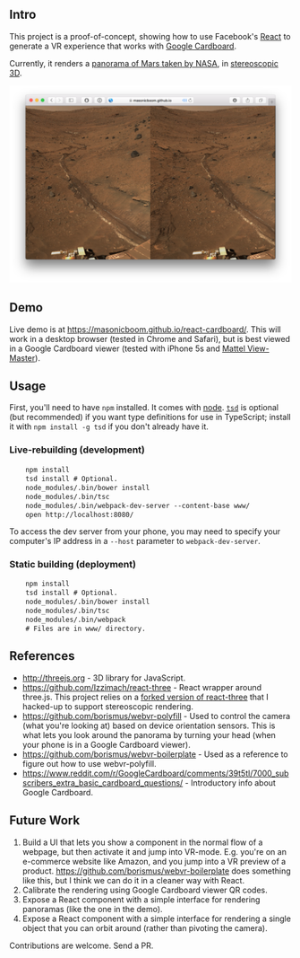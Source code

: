 ## Intro

This project is a proof-of-concept, showing how to use Facebook's [React](http://facebook.github.io/react/) to generate a VR experience that works with [Google Cardboard](https://www.google.com/get/cardboard/).

Currently, it renders a [panorama of Mars taken by NASA](http://mars.nasa.gov/mer/gallery/panoramas/spirit/), in [stereoscopic 3D](https://en.wikipedia.org/wiki/Stereoscopy).

![Image Alt](demo-screenshot.png)

## Demo

Live demo is at https://masonicboom.github.io/react-cardboard/. This will work in a desktop browser (tested in Chrome and Safari), but is best viewed in a Google Cardboard viewer (tested with iPhone 5s and [Mattel View-Master](http://www.view-master.com)).

## Usage

First, you'll need to have `npm` installed. It comes with [node](https://nodejs.org/). [`tsd`](http://definitelytyped.org/tsd/) is optional (but recommended) if you want type definitions for use in TypeScript; install it with `npm install -g tsd` if you don't already have it.

### Live-rebuilding (development)

		npm install
		tsd install # Optional.
		node_modules/.bin/bower install
		node_modules/.bin/tsc
		node_modules/.bin/webpack-dev-server --content-base www/
		open http://localhost:8080/

To access the dev server from your phone, you may need to specify your computer's IP address in a `--host` parameter to `webpack-dev-server`.

### Static building (deployment)

		npm install
		tsd install # Optional.
		node_modules/.bin/bower install
		node_modules/.bin/tsc
		node_modules/.bin/webpack
		# Files are in www/ directory.

## References

- http://threejs.org - 3D library for JavaScript.
- https://github.com/Izzimach/react-three - React wrapper around three.js. This project relies on a [forked version of react-three](https://github.com/masonicboom/react-three) that I hacked-up to support stereoscopic rendering.
- https://github.com/borismus/webvr-polyfill - Used to control the camera (what you're looking at) based on device orientation sensors. This is what lets you look around the panorama by turning your head (when your phone is in a Google Cardboard viewer).
- https://github.com/borismus/webvr-boilerplate - Used as a reference to figure out how to use webvr-polyfill.
- https://www.reddit.com/r/GoogleCardboard/comments/39t5tl/7000_subscribers_extra_basic_cardboard_questions/ - Introductory info about Google Cardboard.

## Future Work

1. Build a UI that lets you show a component in the normal flow of a webpage, but then activate it and jump into VR-mode. E.g. you're on an e-commerce website like Amazon, and you jump into a VR preview of a product. https://github.com/borismus/webvr-boilerplate does something like this, but I think we can do it in a cleaner way with React.
1. Calibrate the rendering using Google Cardboard viewer QR codes.
1. Expose a React component with a simple interface for rendering panoramas (like the one in the demo).
1. Expose a React component with a simple interface for rendering a single object that you can orbit around (rather than pivoting the camera).

Contributions are welcome. Send a PR.